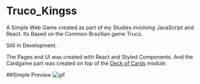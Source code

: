 # Truco_Kingss
A Simple Web Game created as part of my Studies involving JavaScript and React. Its Based on the Common Brazilian game Truco. 

Still in Development.

The Pages and UI was created with React and Styled Components. And the Cardgame part was created on top of the [Deck of Cards](https://github.com/deck-of-cards/deck-of-cards) module.

##Simple Preview
![gif](https://i.ibb.co/bXGrTQ8/Gif.gif)
